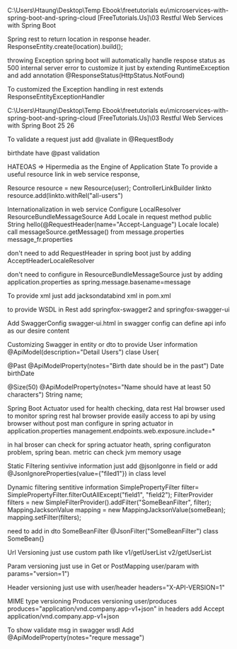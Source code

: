C:\Users\Htaung\Desktop\Temp Ebook\freetutorials eu\microservices-with-spring-boot-and-spring-cloud [FreeTutorials.Us]\03 Restful Web Services with Spring Boot 


Spring rest to return location in response header.
ResponseEntity.create(location).build();

throwing Exception spring boot will automatically handle respose status as 500 internal server error
to customize it
just by extending RuntimeException and add annotation @ResponseStatus(HttpStatus.NotFound)


To customized the Exception handling in rest
extends ResponseEntityExceptionHandler

C:\Users\Htaung\Desktop\Temp Ebook\freetutorials eu\microservices-with-spring-boot-and-spring-cloud [FreeTutorials.Us]\03 Restful Web Services with Spring Boot
25 26

To validate a request
just add @valiate in @RequestBody

birthdate have @past validation


HATEOAS => Hipermedia as the Engine of Application State
To provide a useful resource link in web service response,

Resource<User> resource = new Resource<User>(user);
  ControllerLinkBuilder linkto 
  resource.add(linkto.withRel("all-users")
  
  
  Internationalization in web service
  Configure LocalResolver
  ResourceBundleMessageSource
  Add Locale in request method
  public String hello(@RequestHeader(name="Accept-Language") Locale locale)
  call messageSource.getMessage() from message.properties message_fr.properties
  
  don't need to add RequestHeader in spring boot
  just by adding AcceptHeaderLocaleResolver
  
  don't need to configure in ResourceBundleMessageSource
  just by adding application.properties as spring.message.basename=message
  
  
  To provide xml just add jacksondatabind xml in pom.xml
  
  to provide WSDL in Rest
  add springfox-swagger2 and springfox-swagger-ui
  
  Add SwaggerConfig
  swagger-ui.html 
  in swagger config can define api info as our desire content
  
  Customizing Swagger
  in entity or dto 
  to provide User information
  @ApiModel(description="Detail Users")
  clase User{
  
  @Past
  @ApiModelProperty(notes="Birth date should be in the past")
  Date birthDate
  
  @Size(50)
  @ApiModelProperty(notes="Name should have at least 50 characters")
  String name;
  

Spring Boot Actuator used for health checking, data rest Hal browser used to monitor spring rest
hal browser provide easily access to api by using browser without post man
configure in spring actuator in application.properties
management.endpoints.web.exposure.include=*

in hal broser can check for spring actuator heath, spring configuraton problem, spring bean. metric can check jvm memory usage

Static Filtering sentivive information
just add @jsonIgonre in field
or add @JsonIgnoreProperties(value={"filed1"}) in class level

Dynamic filtering sentitive information
SimplePropertyFilter filter= SimplePropertyFilter.filterOutAllExcept("field1", "field2");
FilterProvider filters = new SimpleFilterProvider().addFilter("SomeBeanFilter", filter);
MappingJacksonValue mapping = new MappingJacksonValue(someBean);
mapping.setFilter(filters);


need to add in dto 
SomeBeanFilter
@JsonFilter("SomeBeanFilter")
class SomeBean{}


Url Versioning just use custom path like v1/getUserList v2/getUserList

Param versioning just use in Get or PostMapping user/param with params="version=1")

Header versioning just use with user/header headers="X-API-VERSION=1"

MIME type versioning
Produces versioning user/produces produces="application/vnd.company.app-v1+json"
in headers add Accept application/vnd.company.app-v1+json

To show validate msg in swagger wsdl Add @ApiModelProperty(notes="requre message")
